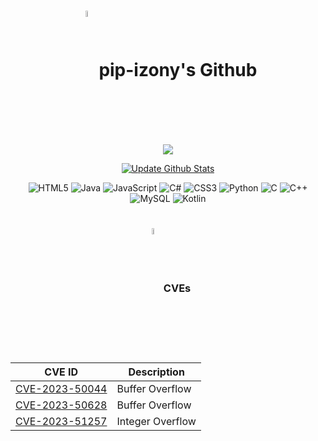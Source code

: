 <h1 align="center"><img src="https://user-images.githubusercontent.com/74038190/212257468-1e9a91f1-b626-4baa-b15d-5c385dfa7ed2.gif" width="5%" height="5%" align="center"> pip-izony's Github</h1>

<p align="center">
  <img align="center" src="https://github.com/pip-izony/github-stats-terminal-style/blob/master/github_stats.svg">
</p>
<p align="center" >
  <a href="https://github.com/pip-izony/github-stats-terminal-style/actions/workflows/main.yml">
    <img src="https://github.com/pip-izony/github-stats-terminal-style/actions/workflows/main.yml/badge.svg" alt="Update Github Stats" title="Terminal Style GitHub Stats">
  </a>
</p>

<div align='center' style="text-align: center">

  ![HTML5](https://img.shields.io/badge/html5-E34F26.svg?style=for-the-badge&logo=Spring&logoColor=white)
  ![Java](https://img.shields.io/badge/java-%23ED8B00.svg?style=for-the-badge&logo=coffeescript&logoColor=2F2625) 
  ![JavaScript](https://img.shields.io/badge/JavaScript-F7DF1E.svg?style=for-the-badge&logo=JavaScript&logoColor=white)
  ![C#](https://img.shields.io/badge/csharp-239120.svg?style=for-the-badge&logo=csharp&logoColor=white)
  ![CSS3](https://img.shields.io/badge/CSS3-1572B6.svg?style=for-the-badge&logo=Css3&logoColor=white)
  ![Python](https://img.shields.io/badge/python-3670A0?style=for-the-badge&logo=python&logoColor=ffdd54)
  ![C](https://img.shields.io/badge/c-%2300599C.svg?style=for-the-badge&logo=c&logoColor=white)
  ![C++](https://img.shields.io/badge/c++-00599C.svg?style=for-the-badge&logo=c%2B%2B&logoColor=white)
  ![MySQL](https://img.shields.io/badge/mysql-%2300f.svg?style=for-the-badge&logo=mysql&logoColor=white)
  ![Kotlin](https://img.shields.io/badge/kotlin-7F52FF.svg?style=for-the-badge&logo=kotlin&logoColor=white) 

</div>

#

<h3 align="center"><img src="https://user-images.githubusercontent.com/74038190/212744289-c46f1717-bfc9-4724-8ef3-4b08e3583110.gif" width="5%" height="5%" align="center"> CVEs</h3>

<div align="center" style="text-align: center; margin-top: 20px;">
  <table>
    <thead>
      <tr>
        <th>CVE ID</th>
        <th>Description</th>
      </tr>
    </thead>
    <tbody>
      <tr>
        <td><a href="https://cve.mitre.org/cgi-bin/cvename.cgi?name=CVE-2023-50044">CVE-2023-50044</a></td>
        <td>Buffer Overflow</td>
      </tr>
      <tr>
        <td><a href="https://cve.mitre.org/cgi-bin/cvename.cgi?name=CVE-2023-50628">CVE-2023-50628</a></td>
        <td>Buffer Overflow</td>
      </tr>
      <tr>
        <td><a href="https://cve.mitre.org/cgi-bin/cvename.cgi?name=CVE-2023-51257">CVE-2023-51257</a></td>
        <td>Integer Overflow</td>
      </tr>
    </tbody>
  </table>
</div>
